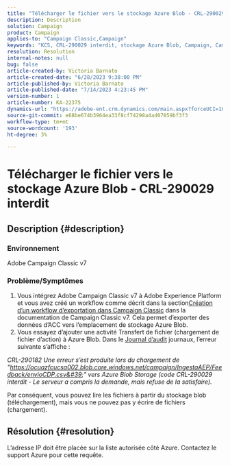 ```yaml
---
title: "Télécharger le fichier vers le stockage Azure Blob - CRL-290029 interdit"
description: Description
solution: Campaign
product: Campaign
applies-to: "Campaign Classic,Campaign"
keywords: "KCS, CRL-290029 interdit, stockage Azure Blob, Campaign, Campaign Classic, Adobe Experience Platform"
resolution: Resolution
internal-notes: null
bug: false
article-created-by: Victoria Barnato
article-created-date: "6/28/2023 9:38:00 PM"
article-published-by: Victoria Barnato
article-published-date: "7/14/2023 4:23:45 PM"
version-number: 1
article-number: KA-22375
dynamics-url: "https://adobe-ent.crm.dynamics.com/main.aspx?forceUCI=1&pagetype=entityrecord&etn=knowledgearticle&id=55d8b00c-fc15-ee11-8f6e-6045bd006239"
source-git-commit: e68be674b3964ea33f8cf74298a4ad07859bf3f3
workflow-type: tm+mt
source-wordcount: '193'
ht-degree: 3%

---
```


# Télécharger le fichier vers le stockage Azure Blob - CRL-290029 interdit

## Description {#description}


### Environnement

Adobe Campaign Classic v7

### Problème/Symptômes

1. Vous intégrez Adobe Campaign Classic v7 à Adobe Experience Platform et vous avez créé un workflow comme décrit dans la section[Création d’un workflow d’exportation dans Campaign Classic](https://experienceleague.adobe.com/docs/campaign-classic/using/integrating-with-adobe-experience-cloud/aep-sources-destinations/export-campaign-data.html?lang=en#create-an-export-workflow-in-campaign-classic) dans la documentation de Campaign Classic v7. Cela permet d’exporter des données d’ACC vers l’emplacement de stockage Azure Blob.
2. Vous essayez d’ajouter une activité Transfert de fichier (chargement de fichier d’action) à Azure Blob. Dans le [Journal d’audit](https://experienceleague.adobe.com/docs/campaign-classic-learn/tutorials/monitoring/audit-trail.html?lang=en) journaux, l’erreur suivante s’affiche :


*CRL-290182 Une erreur s’est produite lors du chargement de &quot;https://ocuazfcucsa002.blob.core.windows.net/campaign/IngestaAEP/Feedback/envioCDP.csv&#39;&quot; vers Azure Blob Storage (code CRL-290029 interdit - Le serveur a compris la demande, mais refuse de la satisfaire).*

Par conséquent, vous pouvez lire les fichiers à partir du stockage blob (téléchargement), mais vous ne pouvez pas y écrire de fichiers (chargement).


## Résolution {#resolution}


L’adresse IP doit être placée sur la liste autorisée côté Azure. Contactez le support Azure pour cette requête.
